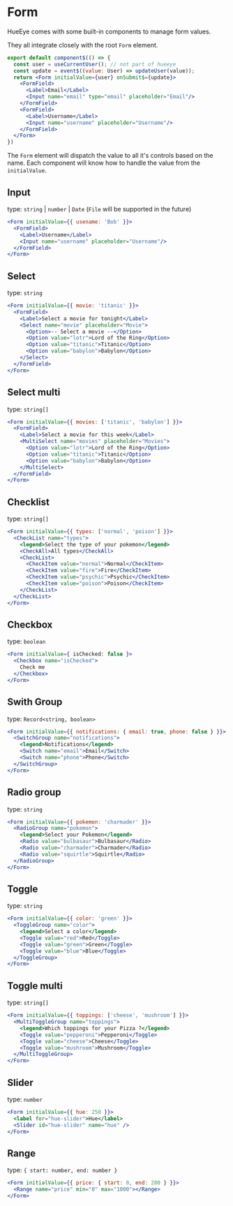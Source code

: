 # Form
HueEye comes with some built-in components to manage form values.

They all integrate closely with the root `Form` element. 

```jsx
export default component$(() => {
  const user = useCurrentUser(); // not part of hueeye
  const update = event$((value: User) => updateUser(value));
  return <Form initialValue={user} onSubmit$={update}>
    <FormField>
      <Label>Email</Label>
      <Input name="email" type="email" placeholder="Email"/>
    </FormField>
    <FormField>
      <Label>Username</Label>
      <Input name="username" placeholder="Username"/>
    </FormField>
  </Form>
})
```

The `Form` element will dispatch the value to all it's controls based on the name.
Each component will know how to handle the value from the `initialValue`.

## Input
type: `string` | `number` | `Date` (`File` will be supported in the future)
```jsx
<Form initialValue={{ usename: 'Bob' }}>
  <FormField>
    <Label>Username</Label>
    <Input name="username" placeholder="Username"/>
  </FormField>
</Form>
```

## Select
type: `string`
```jsx
<Form initialValue={{ movie: 'titanic' }}>
  <FormField>
    <Label>Select a movie for tonight</Label>
    <Select name="movie" placeholder="Movie">
      <Option>-- Select a movie --</Option>
      <Option value="lotr">Lord of the Ring</Option>
      <Option value="titanic">Titanic</Option>
      <Option value="babylon">Babylon</Option>
    </Select>
  </FormField>
</Form>
```

## Select multi
type: `string[]`
```jsx
<Form initialValue={{ movies: ['titanic', 'babylon'] }}>
  <FormField>
    <Label>Select a movie for this week</Label>
    <MultiSelect name="movies" placeholder="Movies">
      <Option value="lotr">Lord of the Ring</Option>
      <Option value="titanic">Titanic</Option>
      <Option value="babylon">Babylon</Option>
    </MultiSelect>
  </FormField>
</Form>
```

## Checklist
type: `string[]`
```jsx
<Form initialValue={{ types: ['normal', 'poison'] }}>
  <CheckList name="types">
    <legend>Select the type of your pokemon</legend>
    <CheckAll>All types</CheckAll>
    <CheckList>
      <CheckItem value="normal">Normal</CheckItem>
      <CheckItem value="fire">Fire</CheckItem>
      <CheckItem value="psychic">Psychic</CheckItem>
      <CheckItem value="poison">Poison</CheckItem>
    </CheckList>
  </CheckList>
</Form>
```

## Checkbox
type: `boolean`
```jsx
<Form initialValue={ isChecked: false }>
  <Checkbox name="isChecked">
    Check me
  </Checkbox>
</Form>
```

## Swith Group
type: `Record<string, boolean>`
```jsx
<Form initialValue={{ notifications: { email: true, phone: false } }}>
  <SwitchGroup name="notifications">
    <legend>Notifications</legend>
    <Switch name="email">Email</Switch>
    <Switch name="phone">Phone</Switch>
  </SwitchGroup>
</Form>
```

## Radio group
type: `string`
```jsx
<Form initialValue={{ pokemon: 'charmader' }}>
  <RadioGroup name="pokemon">
    <legend>Select your Pokemon</legend>
    <Radio value="bulbasaur">Bulbasaur</Radio>
    <Radio value="charmader">Charmader</Radio>
    <Radio value="squirtle">Squirtle</Radio>
  </RadioGroup>
</Form>
```

## Toggle
type: `string`
```jsx
<Form initialValue={{ color: 'green' }}>
  <ToggleGroup name="color">
    <legend>Select a color</legend>
    <Toggle value="red">Red</Toggle>
    <Toggle value="green">Green</Toggle>
    <Toggle value="blue">Blue</Toggle>
  </ToggleGroup>
</Form>
```

## Toggle multi
type: `string[]`
```jsx
<Form initialValue={{ toppings: ['cheese', 'mushroom'] }}>
  <MultiToggleGroup name="toppings">
    <legend>Which toppings for your Pizza ?</legend>
    <Toggle value="pepperoni">Pepperoni</Toggle>
    <Toggle value="cheese">Cheese</Toggle>
    <Toggle value="mushroom">Mushroom</Toggle>
  </MultiToggleGroup>
</Form>
```

## Slider
type: `number`
```jsx
<Form initialValue={{ hue: 250 }}>
  <label for="hue-slider">Hue</label>
  <Slider id="hue-slider" name="hue" />
</Form>
```

## Range
type: `{ start: number, end: number }`

```jsx
<Form initialValue={{ price: { start: 0, end: 200 } }}>
  <Range name="price" min="0" max="1000"></Range>
</Form>
```